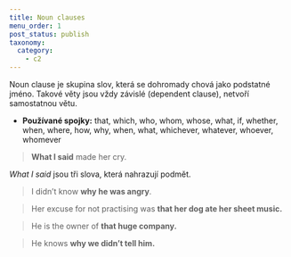 ```yaml
---
title: Noun clauses
menu_order: 1
post_status: publish
taxonomy:
  category:
    - c2
---
```


Noun clause je skupina slov, která se dohromady chová jako podstatné jméno. Takové věty jsou vždy závislé (dependent clause), netvoří samostatnou větu.

- **Používané spojky:** that, which, who, whom, whose, what, if, whether, when, where, how, why, when, what, whichever, whatever, whoever, whomever

> **What I said** made her cry.

_What I said_ jsou tři slova, která nahrazují podmět.

> I didn’t know **why he was angry**.

> Her excuse for not practising was **that her dog ate her sheet music.**

> He is the owner of **that huge company.**

> He knows **why we didn’t tell him.**
